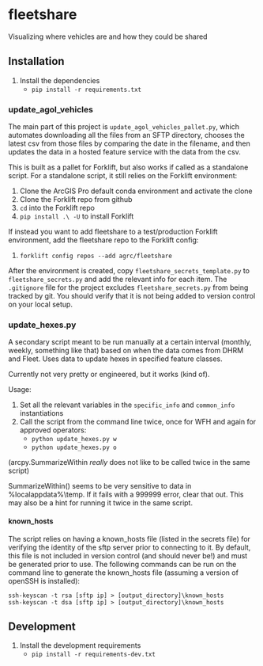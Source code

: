 # fleetshare

Visualizing where vehicles are and how they could be shared

## Installation

1. Install the dependencies
   - `pip install -r requirements.txt`

### update_agol_vehicles

The main part of this project is `update_agol_vehicles_pallet.py`, which automates downloading all the files from an SFTP directory, chooses the latest csv from those files by comparing the date in the filename, and then updates the data in a hosted feature service with the data from the csv.

This is built as a pallet for Forklift, but also works if called as a standalone script. For a standalone script, it still relies on the Forklift environment:

1. Clone the ArcGIS Pro default conda environment and activate the clone
1. Clone the Forklift repo from github
1. `cd` into the Forklift repo
1. `pip install .\ -U` to install Forklift

If instead you want to add fleetshare to a test/production Forklift environment, add the fleetshare repo to the Forklift config:

1. `forklift config repos --add agrc/fleetshare`

After the environment is created, copy `fleetshare_secrets_template.py` to `fleetshare_secrets.py` and add the relevant info for each item. The `.gitignore` file for the project excludes `fleetshare_secrets.py` from being tracked by git. You should verify that it is not being added to version control on your local setup.

### update_hexes.py

A secondary script meant to be run manually at a certain interval (monthly, weekly, something like that) based on when the data comes from DHRM and Fleet. Uses data to update hexes in specified feature classes.

Currently not very pretty or engineered, but it works (kind of).

Usage:

1. Set all the relevant variables in the `specific_info` and `common_info` instantiations
1. Call the script from the command line twice, once for WFH and again for approved operators:
   - `python update_hexes.py w`
   - `python update_hexes.py o`

(arcpy.SummarizeWithin _really_ does not like to be called twice in the same script)

SummarizeWithin() seems to be very sensitive to data in %localappdata%\temp. If it fails with a 999999 error, clear that out. This may also be a hint for running it twice in the same script.

#### known_hosts

The script relies on having a known_hosts file (listed in the secrets file) for verifying the identity of the sftp server prior to connecting to it. By default, this file is not included in version control (and should never be!) and must be generated prior to use. The following commands can be run on the command line to generate the known_hosts file (assuming a version of openSSH is installed):

```shell
ssh-keyscan -t rsa [sftp ip] > [output_directory]\known_hosts
ssh-keyscan -t dsa [sftp ip] > [output_directory]\known_hosts
```

## Development

1. Install the development requirements
   - `pip install -r requirements-dev.txt`

